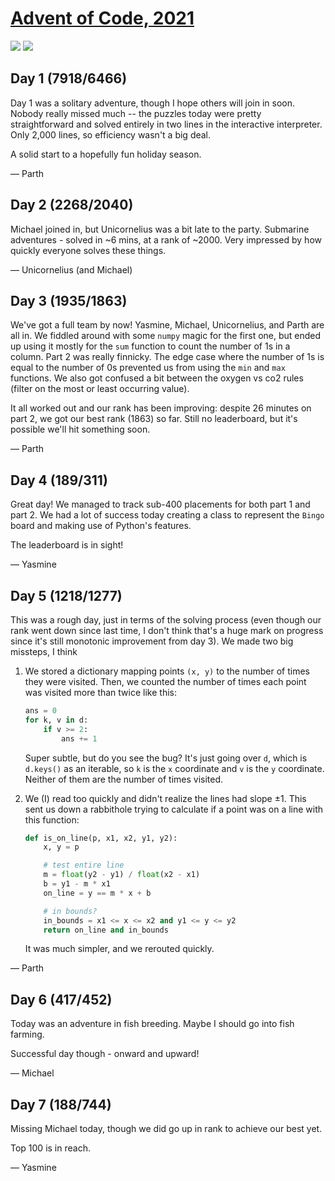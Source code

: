# [Advent of Code, 2021](https://adventofcode.com/2021)

![](https://img.shields.io/badge/day%20📅-8-blue)
![](https://img.shields.io/badge/stars%20⭐-15-yellow)

## Day 1 (7918/6466)

Day 1 was a solitary adventure, though I hope others will join in soon. Nobody really missed much -- the puzzles today were pretty straightforward and solved entirely in two lines in the interactive interpreter. Only 2,000 lines, so efficiency wasn't a big deal.

A solid start to a hopefully fun holiday season.

— Parth


## Day 2 (2268/2040)

Michael joined in, but Unicornelius was a bit late to the party. Submarine adventures - solved in ~6 mins, at a rank of ~2000. Very impressed by how quickly everyone solves these things.

— Unicornelius (and Michael)

## Day 3 (1935/1863)

We've got a full team by now! Yasmine, Michael, Unicornelius, and Parth are all in. We fiddled around with some `numpy` magic for the first one, but ended up using it mostly for the `sum` function to count the number of 1s in a column. Part 2 was really finnicky. The edge case where the number of 1s is equal to the number of 0s prevented us from using the `min` and `max` functions. We also got confused a bit between the oxygen vs co2 rules (filter on the most or least occurring value).

It all worked out and our rank has been improving: despite 26 minutes on part 2, we got our best rank (1863) so far. Still no leaderboard, but it's possible we'll hit something soon.

— Parth

## Day 4 (189/311)
Great day! We managed to track sub-400 placements for both part 1 and part 2. We had a lot of success
today creating a class to represent the `Bingo` board and making use of Python's features. 

The leaderboard is in sight!

— Yasmine

## Day 5 (1218/1277)

This was a rough day, just in terms of the solving process (even though our rank went down since last time, I don't think that's a huge mark on progress since it's still monotonic improvement from day 3). We made two big missteps, I think

1. We stored a dictionary mapping points `(x, y)` to the number of times they were visited. Then, we counted the number of times each point was visited more than twice like this:

   ```python
   ans = 0
   for k, v in d:
       if v >= 2:
           ans += 1 
   ```

   Super subtle, but do you see the bug? It's just going over `d`, which is `d.keys()` as an iterable, so `k` is the `x` coordinate and `v` is the `y` coordinate. Neither of them are the number of times visited.

2. We (I) read too quickly and didn't realize the lines had slope ±1. This sent us down a rabbithole trying to calculate if a point was on a line with this function:

    ```python
    def is_on_line(p, x1, x2, y1, y2):
        x, y = p

        # test entire line
        m = float(y2 - y1) / float(x2 - x1)
        b = y1 - m * x1
        on_line = y == m * x + b

        # in bounds?
        in_bounds = x1 <= x <= x2 and y1 <= y <= y2
        return on_line and in_bounds
    ```

    It was much simpler, and we rerouted quickly.

— Parth

## Day 6 (417/452)

Today was an adventure in fish breeding. Maybe I should go into fish farming.

Successful day though - onward and upward!

— Michael

## Day 7 (188/744)

Missing Michael today, though we did go up in rank to achieve our best yet. 

Top 100 is in reach.

— Yasmine